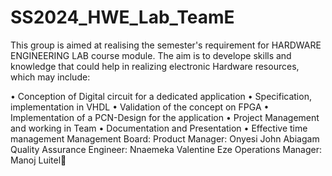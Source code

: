 # SS2024_HWE_Lab_TeamE
This group is aimed at realising the semester's requirement for HARDWARE ENGINEERING LAB course module.
The aim is to develope skills and knowledge that could help in realizing electronic Hardware resources, which may include:

•	Conception of Digital circuit for a dedicated application
•	Specification, implementation in VHDL
•	Validation of the concept on FPGA
•	Implementation of a PCN-Design for the application
•	Project Management and working in Team
•	Documentation and Presentation
•	Effective time management
Management Board:
Product Manager: Onyesi John Abiagam 
Quality Assurance Engineer: Nnaemeka Valentine Eze
Operations Manager: Manoj Luitel👑

